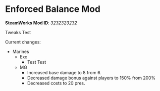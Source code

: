 # Enforced Balance Mod

**SteamWorks Mod ID**: *3232323232*

Tweaks Test

Current changes:

- Marines
    - Exo
        - Test Test
    - MG
        - Increased base damage to 8 from 6. 
        - Decreased damage bonus against players to 150% from 200%
        - Decreased costs to 20 pres.
